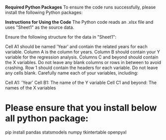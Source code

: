 **Required Python Packages**
To ensure the code runs successfully, please install the following Python packages:

**Instructions for Using the Code**
The Python code reads an .xlsx file and uses "Sheet1" as the source data.

Ensure the following structure for the data in "Sheet1":

Cell A1 should be named 'Year' and contain the related years for each variable. Column A is the column for years.
Column B should contain your Y variable for the regression analysis.
Columns C and beyond should contain the X variables.
Do not leave any blank columns or rows in between to avoid crashing.
Row 1 should contain the headers for each variable. Do not leave any cells blank. Carefully name each of your variables, including:

Cell A1: 'Year'
Cell B1: The name of the Y variable
Cell C1 and beyond: The names of the X variables


# Please ensure that you install below all python package:
pip install pandas statsmodels numpy tkintertable openpyxl

